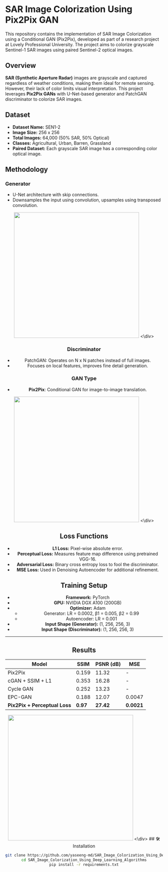 # SAR Image Colorization Using Pix2Pix GAN

This repository contains the implementation of SAR Image Colorization using a Conditional GAN (Pix2Pix), developed as part of a research project at Lovely Professional University. The project aims to colorize grayscale Sentinel-1 SAR images using paired Sentinel-2 optical images.


## Overview

**SAR (Synthetic Aperture Radar)** images are grayscale and captured regardless of weather conditions, making them ideal for remote sensing. However, their lack of color limits visual interpretation. This project leverages **Pix2Pix GANs** with U-Net-based generator and PatchGAN discriminator to colorize SAR images.



## Dataset

- **Dataset Name:** SEN1-2
- **Image Size:** 256 x 256
- **Total Images:** 64,000 (50% SAR, 50% Optical)
- **Classes:** Agricultural, Urban, Barren, Grassland
- **Paired Dataset:** Each grayscale SAR image has a corresponding color optical image.



##  Methodology

### Generator
- U-Net architecture with skip connections.
- Downsamples the input using convolution, upsamples using transposed convolution.
<div align="center">
<img src="https://github.com/yaseeng-md/SAR_Image_Colorization_Using_Deep_Learning_Algorithms/blob/main/Images/UNet.png" width="400"/>
<\div>

### Discriminator
- PatchGAN: Operates on N x N patches instead of full images.
- Focuses on local features, improves fine detail generation.

###  GAN Type
- **Pix2Pix**: Conditional GAN for image-to-image translation.
<div align="center">
<img src="https://github.com/yaseeng-md/SAR_Image_Colorization_Using_Deep_Learning_Algorithms/blob/main/Images/pix2pix.png" width="400"/>
<\div>


## Loss Functions

- **L1 Loss:** Pixel-wise absolute error.
- **Perceptual Loss:** Measures feature map difference using pretrained VGG-16.
- **Adversarial Loss:** Binary cross entropy loss to fool the discriminator.
- **MSE Loss:** Used in Denoising Autoencoder for additional refinement.

## Training Setup

- **Framework:** PyTorch
- **GPU:** NVIDIA DGX A100 (200GB)
- **Optimizer:** Adam
  - Generator: LR = 0.0002, β1 = 0.005, β2 = 0.99
  - Autoencoder: LR = 0.001
- **Input Shape (Generator):** (1, 256, 256, 3)
- **Input Shape (Discriminator):** (1, 256, 256, 3)

---

##  Results

| Model                          | SSIM   | PSNR (dB) | MSE     |
|-------------------------------|--------|-----------|---------|
| Pix2Pix                       | 0.159  | 11.32     | -       |
| cGAN + SSIM + L1              | 0.353  | 16.28     | -       |
| Cycle GAN                     | 0.252  | 13.23     | -       |
| EPC-GAN                       | 0.188  | 12.07     | 0.0047  |
| **Pix2Pix + Perceptual Loss** | **0.97** | **27.42** | **0.0021** |
<div align="center">
<img src="https://github.com/yaseeng-md/SAR_Image_Colorization_Using_Deep_Learning_Algorithms/blob/main/Images/Pix2Pix%20%2B%20Percep%20Results2.png" width="400"/>
<\div>
## 🛠️ Installation

```bash
git clone https://github.com/yaseeng-md/SAR_Image_Colorization_Using_Deep_Learning_Algorithms.git
cd SAR_Image_Colorization_Using_Deep_Learning_Algorithms
pip install -r requirements.txt

